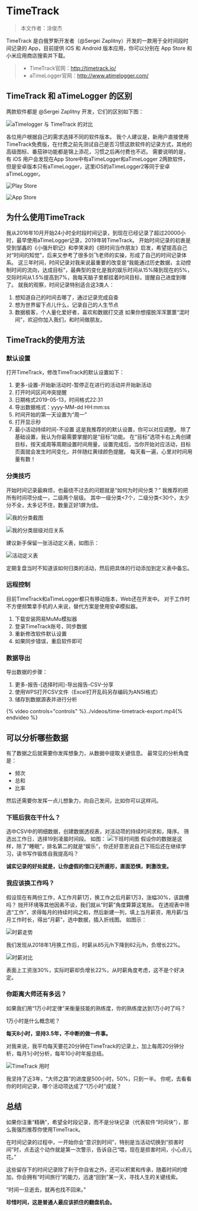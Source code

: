 # TimeTrack

> 本文作者：涂俊杰


TimeTrack 是白俄罗斯开发者（@Sergei Zaplitny）开发的一款用于全时间段时间记录的 App，目前提供 iOS 和 Android 版本应用，你可以分别在 App Store 和小米应用商店搜索并下载。

> - TimeTrack官网：http://timetrack.io/
> - aTimeLogger官网：http://www.atimelogger.com/

## TimeTrack 和 aTimeLogger 的区别
两款软件都是 @Sergei Zaplitny 开发，它们的区别如下图：

![aTimelogger 与 TimeTrack 的对比](../images/time-timetrack-compare.jpg)

各位用户根据自己的需求选择不同的软件版本。
我个人建议是，新用户直接使用TimeTrack免费版，在付费之前先测试自己是否习惯这款软件的记录方式，其他的高级图标、番茄钟功能都是锦上添花，习惯之后再付费也不迟。
需要说明的是，有 iOS 用户会发现在App Store中有aTimeLogger和aTimeLogger 2两款软件，但是安卓版本只有aTimeLogger，这里iOS的aTimeLogger2等同于安卓aTimeLogger。

![Play Store](../images/time-timetrack-playstore.png)

![App Store](../images/time-timetrack-appstore.png)

## 为什么使用TimeTrack
我从2016年10月开始24小时全时段时间记录，到现在已经记录了超过20000小时，最早使用aTimeLogger记录，2019年转TimeTrack。
开始时间记录的初衷是受到邹鑫的《小强升职记》和李笑来的《把时间当作朋友》启发，希望提高自己对“时间的知觉”，后来又参考了很多剑飞老师的实操，形成了自己的时间记录体系。
这三年时间，时间记录对我来说最重要的改变是“我能通过历史数据，主动控制时间的流向，达成目标”，最典型的变化是我的娱乐时间从15%降到现在的5%，交际时间从1.5%提高到7%，我每天脑子里都挂着时间目标，提醒自己进度到哪了。
就我的观察，时间记录特别适合这3类人：
1. 想知道自己的时间去哪了，通过记录完成自查
2. 想为世界留下点儿什么，记录自己的人生节点
3. 数据极客，个人量化爱好者，喜欢和数据打交道
如果你想摆脱浑浑噩噩“混时间”，欢迎你加入我们，和时间做朋友。

## TimeTrack的使用方法

### 默认设置
打开TimeTrack，修改TimeTrack的默认设置如下：
1. 更多-设置-开始新活动时-暂停正在进行的活动并开始新活动
2. 打开时间区间冲突提醒
3. 日期格式2019-05-13，时间格式22:31
4. 导出数据格式：yyyy-MM-dd HH:mm:ss
5. 时间开始的第一天设置为“周一”
6. 打开显示秒
7. 最小活动持续时间-不设置
这是我推荐的的默认设置，你可以对应调整。
除了基础设置，我认为你最需要掌握的是“目标”功能。
在“目标”选项卡右上角创建目标，按天或周等周期设置时间用量，设置完成后，当你开始对应活动，目标页面就会发生时间变化，并伴随红黄绿颜色提醒。
每天看一遍，心里对时间用量有数！

### 分类技巧

开始时间记录最麻烦，也最绕不过去的问题就是“如何为时间分类？”
我推荐的把所有时间项分成一，二级两个层级。
其中一级分类<7个，二级分类<30个，太少分不全，太多记不住，数量正好1屏为佳。

![我的分类截图](../images/time-timetrack-category.png)

![我的分类层级对应关系](../images/time-timetrack-relantion.jpg)

建议新手保留一张活动定义表，如图示：

![活动定义表](../images/time-timetrack-define.jpg)

定期复盘当时不知道该如何归类的活动，然后把具体的行动添加到定义表中备忘。

### 远程控制
目前TimeTrack和aTimeLogger都只有移动版本，Web还在开发中。
对于工作时不方便频繁拿手机的人来说，替代方案是使用安卓模拟器。

1. 下载安装网易MuMu模拟器
2. 登录TimeTrack账号，同步数据
3. 重新修改软件默认设置
4. 如果同步错误，重启软件即可

### 数据导出
导出数据的步骤：

1. 更多-报告-[选择时间]-导出报告-CSV-分享
2. 使用WPS打开CSV文件（Excel打开乱码另存编码为ANSI格式）
3. 储存到数据源表并进行分析

{% video  controls="controls" %}../videos/time-timetrack-export.mp4{% endvideo %}

## 可以分析哪些数据

有了数据之后就需要你发挥想象力，从数据中提取关键信息。
最常见的分析角度是：

* 频次
* 总和
* 比率

然后还需要你发挥一点儿想象力，向自己发问，比如你可以这样问。

### 下班后我在干什么？

选中CSV中的明细数据，创建数据透视表，对活动项的持续时间求和，降序。
筛选出工作日，选择19到凌晨时间段。
如图：
![下班时间图](../images/time-timetrack-afterwork)
假设你的数据是这样，除了“睡眠”，排名第二的就是“娱乐”，你还好意思说自己下班后还在继续学习，读书写作锻炼自我提高吗？

**诚实记录的好处就是，让你虚假的借口无所遁形，直面恐惧，刺激改变。**

### 我应该换工作吗？

假设现在有两份工作，A工作月薪1万，换工作之后月薪1万3，涨幅30%，该跳槽吗？
抛开环境等其他因素不谈，我们就从“时薪”角度算算这笔账。
在透视表中筛选“工作”，求得每月的持续时间之和，然后新建一列，填上当月薪资，用月薪/当月工作时长，得出“月薪”，选中数据，插入折线图。
如图示：

![时薪走势](../images/time-timetrack-pay.png)

我们发现从2018年1月换工作后，时薪从85元/h下降到62元/h，负增长22%。

![时薪对比](../images/time-timetrack-pay-compare.png)

表面上工资涨30%，实际时薪却负增长22%，从时薪角度考虑，这不是个好决定。

### 你距离大师还有多远？

如果我们用“1万小时定律”来衡量技能的熟练度，你的熟练度达到1万小时了吗？

1万小时是什么概念呢？

**每天8小时，坚持3.5年，不中断的做一件事。**

对我来说，我平均每天要花20分钟在TimeTrack的记录上，加上每周20分钟分析，每月1小时分析，每年10小时年报总结。

![TimeTrack 用时](../images/time-timetrack-phonescreen.png)

我坚持了近3年，“大师之路”的进度是500小时，50%，只到一半。
你呢，去看看你的时间记录，哪个活动项达成了“1万小时”成就？

## 总结

如果你注重“精确”，希望全时段记录，而不是分块记录（代表软件“时间块”），那么我强烈推荐你使用TimeTrack。

在时间记录的过程中，一开始你会“意识到时间”，特别是当活动切换到“损害时间”时，点击这个动作就是第一次警示，告诉自己“喂，现在是损害时间，小心点儿花。”

这些留存下的时间记录除了利于你自省之外，还可以积累和传承，随着时间的增加，你会拥有“时间旅行”的能力，迅速“回到”某一天，寻找人生的关键线索。

“时间一旦逝去，就再也找不回来。”

**珍惜时间，这是普通人最应该抓住的翻盘机会。**
